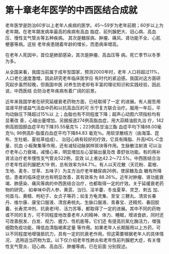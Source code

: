 #   第十章老年医学的中西医结合成就  

老年医学是防治60岁以上老年人疾病的医学。45〜59岁为老年前期；60岁以上为老年期。在老年期发病率最高的疾病有高血 脂症、前列腺肥大、冠心病、高血压、慢性支气管炎等五种疾病。 其次是糖尿病、肿瘤、痛风、肾功能不全、心肌梗塞等病。这些  老年疾患随着年龄的増长，而患病率增高。

  在老年人死因中，首位是肺部感染，其次是肿瘤、高血压等 病。死亡季节以冬季为多。

  从全国来看，我国当前属于成年型国家，预测2000年时，老年 人口将超过11%，人口老化速度激增。因此研究老年临床医学应 有时代的紧迫感。我国对这方面研究起步虽然较晚，但我国中医 对养生防老却有丰富的理论知识和实践经验，因此说，中西医结  合防治老年疾病有着广阔的前景。

  近年来我国学者在研究延缓衰老药物方面，已经取得了一定 的进展。有人报吿用滋肾平肝或益气活血中药和以抗高血压的可 乐宁复方联合治疗。服用一年后，平均动脉压下降超过15%以 上；血脂也有不同程度下降；超声心动图六项指标均有显著改 善，心输出量增加。另据报道274例高脂血症，用大蒜精油胶丸治 疗，142例高胆固醇血症平均下降35.55毫克%；223例高甘油三酯 血症平均下降88.00毫克％; 96例高B-脂蛋白血症平均下降84.83 毫克％。用软坚散结方（由海藻、昆布、生牡蛎、夏枯草组成）， 治冠心病有较好的疗效，它具有降脂、升高HDL-C含量、抗血 小板聚集等作用，还有减轻动脉粥样斑块等作用。生脉散注射液 可以治疗老年心力衰竭，减慢心率，明显増加左心室输出量及改  善舒张功能。有的用补肾法治疗老年慢性支气管炎522例，显效 以上者达42.2〜72.5%。中西医结合治疗老年性前列腺肥大19 例，总有效率为94.7%。有人以天花散（天花粉、葛根、生地、麦冬、甘草、五味子）为主方治疗老年糖尿病26例，使尿糖及血 糖有所降低，患者的临床症状也有明显改善，其有效率为 88.26%。近年对肿瘤、肾功能衰竭、肺感染、痛风等病的中西医结合治疗，也都取得一定的疗效。关于延缓衰老药物的研究， 如单味中药人参、黄芪、当归、淫羊藿、冬虫夏草、灵芝、刺五 加、何首乌、黄精、枸杞子、女贞子等药；如复方龟灵集、至宝  三鞭丸、清宫长春丹、维尔康、康宝口服液、清宫寿桃丸、生脉口服液、青春宝、还精煎、春回胶囊、长寿灵冲剂、抗衰老I号、活力苏等，都取得了一定的进展。其中不同的药物或不同的复方，可不同程度地改善老年人的精神、体力、睡眠，增进食欲，同时还可改善脱发、白发、视力、握力、性机能等。它们还 有提高抗氧化酶活力，増强细胞免疫功能，降低血清脂褐素定量 等作用。如果老年人长期服用以上方药，可以不同程度地增强抵抗力，具有一定的抗衰老作用。但这需要根据老年人的具体情况， 选用适当药物为宜。以下仅介绍老年性肺炎和老年性前列腺肥大症，有关慢性支气管炎、冠心病、高血压、肿瘤等病，已在前面 分别叙述。
